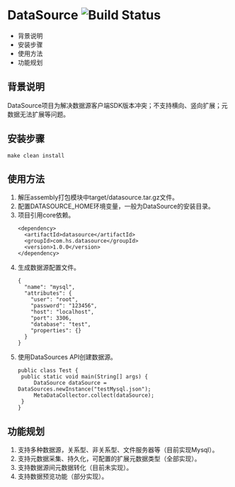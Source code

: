 # DataSource ![Build Status](https://img.shields.io/hexpm/l/plug?color=green)
- 背景说明
- 安装步骤
- 使用方法
- 功能规划

## 背景说明
DataSource项目为解决数据源客户端SDK版本冲突；不支持横向、竖向扩展；元数据无法扩展等问题。
## 安装步骤
    make clean install
## 使用方法
1. 解压assembly打包模块中target/datasource.tar.gz文件。
2. 配置DATASOURCE_HOME环境变量，一般为DataSource的安装目录。
3. 项目引用core依赖。
   ```
   <dependency>
     <artifactId>datasource</artifactId>
     <groupId>com.hs.datasource</groupId>
     <version>1.0.0</version>
   </dependency>
   ```
4. 生成数据源配置文件。
   ```
   {
     "name": "mysql",
     "attributes": {
       "user": "root",
       "password": "123456",
       "host": "localhost",
       "port": 3306,
       "database": "test",
       "properties": {}
     }
   }
   ```
5. 使用DataSources API创建数据源。
   ```
   public class Test {
    public static void main(String[] args) {
        DataSource dataSource = DataSources.newInstance("testMysql.json");
        MetaDataCollector.collect(dataSource);
    }
   }
   ```
## 功能规划
1. 支持多种数据源，关系型、非关系型、文件服务器等（目前实现Mysql）。
2. 支持元数据采集、持久化，可配置的扩展元数据类型（全部实现）。
3. 支持数据源间元数据转化（目前未实现）。
4. 支持数据预览功能（部分实现）。
